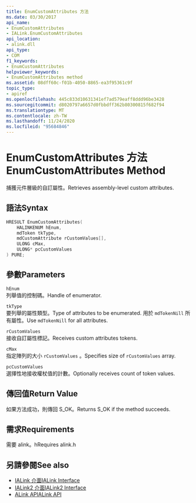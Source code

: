 ```yaml
---
title: EnumCustomAttributes 方法
ms.date: 03/30/2017
api_name:
- EnumCustomAttributes
- IALink.EnumCustomAttributes
api_location:
- alink.dll
api_type:
- COM
f1_keywords:
- EnumCustomAttributes
helpviewer_keywords:
- EnumCustomAttributes method
ms.assetid: 08dff60c-f01b-4050-8865-ea3f95361c9f
topic_type:
- apiref
ms.openlocfilehash: 445c833d10631341ef7ad579eaff8ddd96be3428
ms.sourcegitcommit: d8020797a6657d0fbbdff362b80300815f682f94
ms.translationtype: MT
ms.contentlocale: zh-TW
ms.lasthandoff: 11/24/2020
ms.locfileid: "95684846"
---
```

# <a name="enumcustomattributes-method"></a><span data-ttu-id="21611-102">EnumCustomAttributes 方法</span><span class="sxs-lookup"><span data-stu-id="21611-102">EnumCustomAttributes Method</span></span>

<span data-ttu-id="21611-103">捕獲元件層級的自訂屬性。</span><span class="sxs-lookup"><span data-stu-id="21611-103">Retrieves assembly-level custom attributes.</span></span>  
  
## <a name="syntax"></a><span data-ttu-id="21611-104">語法</span><span class="sxs-lookup"><span data-stu-id="21611-104">Syntax</span></span>  
  
```cpp  
HRESULT EnumCustomAttributes(  
    HALINKENUM hEnum,  
    mdToken tkType,  
    mdCustomAttribute rCustomValues[],  
    ULONG cMax,  
    ULONG* pcCustomValues  
) PURE;  
```  
  
## <a name="parameters"></a><span data-ttu-id="21611-105">參數</span><span class="sxs-lookup"><span data-stu-id="21611-105">Parameters</span></span>  

 `hEnum`  
 <span data-ttu-id="21611-106">列舉值的控制碼。</span><span class="sxs-lookup"><span data-stu-id="21611-106">Handle of enumerator.</span></span>  
  
 `tkType`  
 <span data-ttu-id="21611-107">要列舉的屬性類型。</span><span class="sxs-lookup"><span data-stu-id="21611-107">Type of attributes to be enumerated.</span></span> <span data-ttu-id="21611-108">用於 `mdTokenNill` 所有屬性。</span><span class="sxs-lookup"><span data-stu-id="21611-108">Use `mdTokenNill` for all attributes.</span></span>  
  
 `rCustomValues`  
 <span data-ttu-id="21611-109">接收自訂屬性標記。</span><span class="sxs-lookup"><span data-stu-id="21611-109">Receives custom attributes tokens.</span></span>  
  
 `cMax`  
 <span data-ttu-id="21611-110">指定陣列的大小 `rCustomValues` 。</span><span class="sxs-lookup"><span data-stu-id="21611-110">Specifies size of `rCustomValues` array.</span></span>  
  
 `pcCustomValues`  
 <span data-ttu-id="21611-111">選擇性地接收權杖值的計數。</span><span class="sxs-lookup"><span data-stu-id="21611-111">Optionally receives count of token values.</span></span>  
  
## <a name="return-value"></a><span data-ttu-id="21611-112">傳回值</span><span class="sxs-lookup"><span data-stu-id="21611-112">Return Value</span></span>  

 <span data-ttu-id="21611-113">如果方法成功，則傳回 S_OK。</span><span class="sxs-lookup"><span data-stu-id="21611-113">Returns S_OK if the method succeeds.</span></span>  
  
## <a name="requirements"></a><span data-ttu-id="21611-114">需求</span><span class="sxs-lookup"><span data-stu-id="21611-114">Requirements</span></span>  

 <span data-ttu-id="21611-115">需要 alink。h</span><span class="sxs-lookup"><span data-stu-id="21611-115">Requires alink.h</span></span>  
  
## <a name="see-also"></a><span data-ttu-id="21611-116">另請參閱</span><span class="sxs-lookup"><span data-stu-id="21611-116">See also</span></span>

- [<span data-ttu-id="21611-117">IALink 介面</span><span class="sxs-lookup"><span data-stu-id="21611-117">IALink Interface</span></span>](ialink-interface.md)
- [<span data-ttu-id="21611-118">IALink2 介面</span><span class="sxs-lookup"><span data-stu-id="21611-118">IALink2 Interface</span></span>](ialink2-interface.md)
- [<span data-ttu-id="21611-119">ALink API</span><span class="sxs-lookup"><span data-stu-id="21611-119">ALink API</span></span>](index.md)
